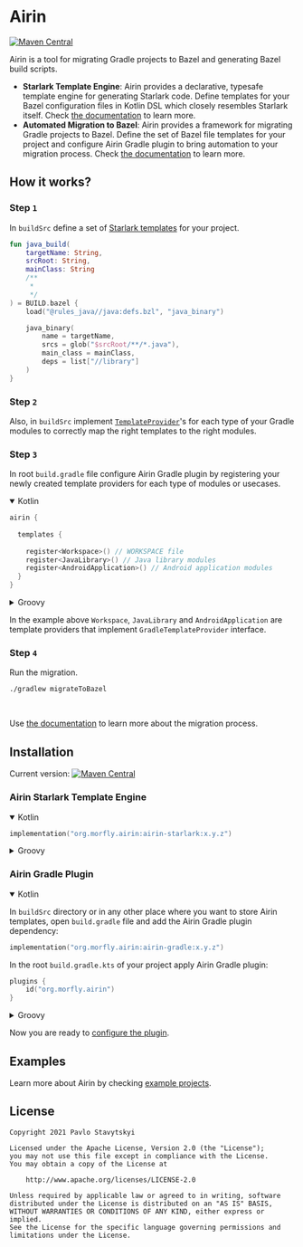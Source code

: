 # Airin
[![Maven Central](https://img.shields.io/maven-central/v/org.morfly.airin/airin-starlark.svg?label=Maven%20Central)](https://search.maven.org/search?q=g:%22org.morfly.airin%22%20AND%20a:%22airin-starlark%22)

Airin is a tool for migrating Gradle projects to Bazel and generating Bazel build scripts.
- **Starlark Template Engine**: Airin provides a declarative, typesafe template engine for generating Starlark code. Define
  templates for your Bazel configuration files in Kotlin DSL which closely resembles Starlark itself. Check
  [the documentation](docs/airin_starlark_template_engine.md) to learn more.
- **Automated Migration to Bazel**: Airin provides a framework for migrating Gradle projects to Bazel. Define the set of
  Bazel file templates for your project and configure Airin Gradle plugin to bring automation to your migration process.
  Check [the documentation](docs/airin_gradle_migration.md) to learn more.

## How it works?

### Step `1`

In `buildSrc` define a set of [Starlark templates](docs/airin_starlark_template_engine.md) for your project.

```kotlin
fun java_build(
    targetName: String,
    srcRoot: String,
    mainClass: String
    /**
     *
     */
) = BUILD.bazel {
    load("@rules_java//java:defs.bzl", "java_binary")

    java_binary(
        name = targetName,
        srcs = glob("$srcRoot/**/*.java"),
        main_class = mainClass,
        deps = list["//library"]
    )
}
```
### Step `2`

Also, in `buildSrc` implement [`TemplateProvider`](docs/airin_gradle_migration.md)'s for each type of your Gradle modules to correctly map the right templates to the right modules.

### Step `3`

In root `build.gradle` file configure Airin Gradle plugin by registering your newly created template providers for each type of modules or usecases.

<details open>
<summary>Kotlin</summary>

```kotlin
airin {
  
  templates {
    
    register<Workspace>() // WORKSPACE file
    register<JavaLibrary>() // Java library modules
    register<AndroidApplication>() // Android application modules
  }
}
```
</details>

<details>
<summary>Groovy</summary>

```groovy
airin {
  
  templates {
    
    register Workspace // WORKSPACE file
    register JavaLibrary // Java library modules
    register AndroidApplication // Android application modules
  }
}
```
</details>

In the example above `Workspace`, `JavaLibrary` and `AndroidApplication` are template providers that implement `GradleTemplateProvider` interface.
### Step `4`

Run the migration.

```shell
./gradlew migrateToBazel
```
<br>

Use [the documentation](docs/airin_gradle_migration.md) to learn more about the migration process.

## Installation

Current version: [![Maven Central](https://img.shields.io/maven-central/v/org.morfly.airin/airin-starlark.svg?label=Maven%20Central)](https://search.maven.org/search?q=g:%22org.morfly.airin%22%20AND%20a:%22airin-starlark%22)
  
### Airin Starlark Template Engine
  
<details open>
<summary>Kotlin </summary>

```kotlin
implementation("org.morfly.airin:airin-starlark:x.y.z")
```
</details>

<details>
<summary>Groovy</summary>

```groovy
implementation "org.morfly.airin:airin-starlark:x.y.z"
```
</details>

### Airin Gradle Plugin
<details open>
<summary>Kotlin</summary>
  
  
In `buildSrc` directory or in any other place where you want to store Airin templates, open `build.gradle` file and add the Airin Gradle plugin dependency:

```kotlin
implementation("org.morfly.airin:airin-gradle:x.y.z")
```
In the root `build.gradle.kts` of your project apply Airin Gradle plugin:
```kotlin
plugins {
    id("org.morfly.airin")
}
```
</details>

<details>
<summary>Groovy</summary>
  
  
In `buildSrc` directory or in any other place where you want to store Airin templates, open `build.gradle` file and add the Airin Gradle plugin dependency:

```groovy
implementation "org.morfly.airin:airin-gradle:x.y.z"
```
In the root `build.gradle` of your project apply Airin Gradle plugin:
```groovy
plugins {
    id "org.morfly.airin"
}
```
</details>

Now you are ready to [configure the plugin](docs/airin_gradle_migration.md).

## Examples

Learn more about Airin by checking [example projects](examples).

## License

```
Copyright 2021 Pavlo Stavytskyi

Licensed under the Apache License, Version 2.0 (the "License");
you may not use this file except in compliance with the License.
You may obtain a copy of the License at

    http://www.apache.org/licenses/LICENSE-2.0

Unless required by applicable law or agreed to in writing, software
distributed under the License is distributed on an "AS IS" BASIS,
WITHOUT WARRANTIES OR CONDITIONS OF ANY KIND, either express or implied.
See the License for the specific language governing permissions and
limitations under the License.
```
